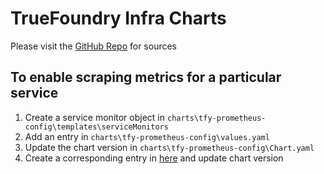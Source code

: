 # TrueFoundry Infra Charts

Please visit the [GitHub Repo](https://github.com/truefoundry/infra-charts) for sources

## To enable scraping metrics for a particular service
1. Create a service monitor object in `charts\tfy-prometheus-config\templates\serviceMonitors`
2. Add an entry in `charts\tfy-prometheus-config\values.yaml`
3. Update the chart version in `charts\tfy-prometheus-config\Chart.yaml`
4. Create a corresponding entry in [here](https://github.com/truefoundry/ubermold-base/blob/main/k8s/%7B%7Bcookiecutter.project_slug%7D%7D/templates/%7B%25%20if%20cookiecutter.prometheus.config.enabled%20%3D%3D%20%22True%22%20%25%7Dprometheus-config.yaml%7B%25%20endif%20%25%7D) and update chart version
